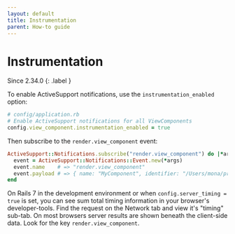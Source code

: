 ```yaml
---
layout: default
title: Instrumentation
parent: How-to guide
---
```


# Instrumentation

Since 2.34.0
{: .label }

To enable ActiveSupport notifications, use the `instrumentation_enabled` option:

```ruby
# config/application.rb
# Enable ActiveSupport notifications for all ViewComponents
config.view_component.instrumentation_enabled = true
```

Then subscribe to the `render.view_component` event:

```ruby
ActiveSupport::Notifications.subscribe("render.view_component") do |*args|
  event = ActiveSupport::Notifications::Event.new(*args)
  event.name    # => "render.view_component"
  event.payload # => { name: "MyComponent", identifier: "/Users/mona/project/app/components/my_component.rb" }
end
```

On Rails 7 in the development environment or when `config.server_timing = true` is set, you can see sum total timing information in your browser's developer-tools. Find the request on the Network tab and view it's "timing" sub-tab. On most browsers server results are shown beneath the client-side data. Look for the key `render.view_component`.